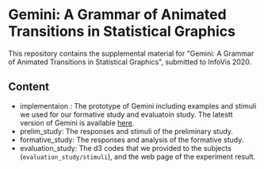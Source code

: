 # Gemini: A Grammar of Animated Transitions in Statistical Graphics
This repository contains the supplemental material for "Gemini: A Grammar of Animated Transitions in Statistical Graphics", submitted to InfoVis 2020.


## Content
- implementaion : The prototype of Gemini including examples and stimuli we used for our formative study and evaluatoin study. The latestt version of Gemini is available [here](https://github.com/uwdata/gemini).
- prelim_study: The responses and stimuli of the preliminary study.
- formative_study: The responses and analysis of the formative study.
- evaluation_study: The d3 codes that we provided to the subjects (`evaluation_study/stimuli`), and the web page of the experiment result.
